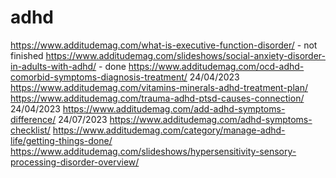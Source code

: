 # adhd

https://www.additudemag.com/what-is-executive-function-disorder/ - not finished
https://www.additudemag.com/slideshows/social-anxiety-disorder-in-adults-with-adhd/ - done
https://www.additudemag.com/ocd-adhd-comorbid-symptoms-diagnosis-treatment/ 24/04/2023
https://www.additudemag.com/vitamins-minerals-adhd-treatment-plan/ 
https://www.additudemag.com/trauma-adhd-ptsd-causes-connection/ 24/04/2023
https://www.additudemag.com/add-adhd-symptoms-difference/ 24/07/2023
https://www.additudemag.com/adhd-symptoms-checklist/ 
https://www.additudemag.com/category/manage-adhd-life/getting-things-done/
https://www.additudemag.com/slideshows/hypersensitivity-sensory-processing-disorder-overview/
